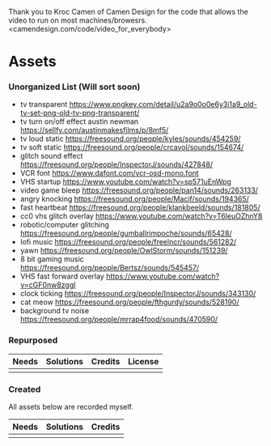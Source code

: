 Thank you to Kroc Camen of Camen Design for the code that allows the video to run on most machines/browesrs.  <camendesign.com/code/video_for_everybody>


# Assets

### Unorganized List (Will sort soon)
- tv transparent https://www.pngkey.com/detail/u2a9o0o0e6y3i1a9_old-tv-set-png-old-tv-png-transparent/
- tv turn on/off effect austin newman https://sellfy.com/austinmakesfilms/p/8mf5/
- tv loud static https://freesound.org/people/kyles/sounds/454259/ 
- tv soft static https://freesound.org/people/crcavol/sounds/154674/
- glitch sound effect https://freesound.org/people/InspectorJ/sounds/427848/ 
- VCR font https://www.dafont.com/vcr-osd-mono.font
- VHS startup https://www.youtube.com/watch?v=sp571uEnWpg
- video game bleep https://freesound.org/people/pan14/sounds/263133/
- angry knocking https://freesound.org/people/Macif/sounds/194365/ 
- fast heartbeat https://freesound.org/people/klankbeeld/sounds/181805/ 
- cc0 vhs glitch overlay https://www.youtube.com/watch?v=T6leuOZhnY8 
- robotic/computer glitching https://freesound.org/people/gumballrimpoche/sounds/65428/ 
- lofi music https://freesound.org/people/freelncr/sounds/561282/ 
- yawn https://freesound.org/people/OwlStorm/sounds/151239/
- 8 bit gaming music https://freesound.org/people/Bertsz/sounds/545457/
- VHS fast forward overlay https://www.youtube.com/watch?v=cGF0nw8zggI
- clock ticking https://freesound.org/people/InspectorJ/sounds/343130/
- cat meow https://freesound.org/people/fthgurdy/sounds/528190/
- background tv noise https://freesound.org/people/mrrap4food/sounds/470590/

### Repurposed

| Needs  | Solutions | Credits | License |
| -------|:---------:|:-------:| :-----: |
| | | |

### Created

All assets below are recorded myself.

| Needs  | Solutions | Credits |
| ---------|:---------:|:----:|
| | | |